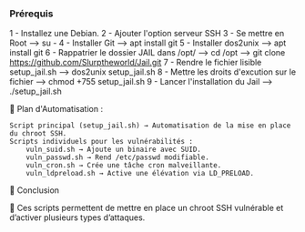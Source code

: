 ### Prérequis ####
1 - Installez une Debian.
2 - Ajouter l'option serveur SSH
3 - Se mettre en Root
    --> su -
4 - Installer Git
    --> apt install git
5 - Installer dos2unix
    --> apt install git
6 - Rappatrier le dossier JAIL dans /opt/
    --> cd /opt
    --> git clone https://github.com/Slurptheworld/Jail.git
7 - Rendre le fichier lisible setup_jail.sh
    --> dos2unix setup_jail.sh
8 - Mettre les droits d'excution sur le fichier
    --> chmod +755 setup_jail.sh
9 - Lancer l'installation du Jail
    --> ./setup_jail.sh


📌 Plan d'Automatisation :

    Script principal (setup_jail.sh) → Automatisation de la mise en place du chroot SSH.
    Scripts individuels pour les vulnérabilités :
        vuln_suid.sh → Ajoute un binaire avec SUID.
        vuln_passwd.sh → Rend /etc/passwd modifiable.
        vuln_cron.sh → Crée une tâche cron malveillante.
        vuln_ldpreload.sh → Active une élévation via LD_PRELOAD.

📌 Conclusion

🎯 Ces scripts permettent de mettre en place un chroot SSH vulnérable et d’activer plusieurs types d’attaques.
